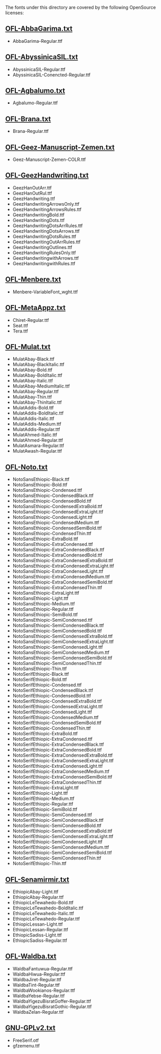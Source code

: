 The fonts under this directory are covered by the following OpenSource licenses:

## [OFL-AbbaGarima.txt](./BlackFoundry/OFL-AbbaGarima.txt)
  * AbbaGarima-Regular.ttf

## [OFL-AbyssinicaSIL.txt](./SIL/OFL-AbyssinicaSIL.txt)
  * AbyssinicaSIL-Regular.ttf
  * AbyssinicaSIL-Conencted-Regular.ttf

## [OFL-Agbalumo.txt](./Google/OFL-Agbalumo.txt)
  * Agbalumo-Regular.ttf

## [OFL-Brana.txt](./Brana/OFL-Brana.txt)
  * Brana-Regular.ttf

## [OFL-Geez-Manuscript-Zemen.txt](./RaeyType/OFL-Geez-Manuscript-Zemen.txt)
  * Geez-Manuscript-Zemen-COLR.ttf

## [OFL-GeezHandwriting.txt](./EducationalFonts/OFL-GeezHandwriting.txt)
  * GeezHanOutArr.ttf
  * GeezHanOutRul.ttf
  * GeezHandwriting.ttf
  * GeezHandwritingArrowsOnly.ttf
  * GeezHandwritingArrowsRules.ttf
  * GeezHandwritingBold.ttf
  * GeezHandwritingDots.ttf
  * GeezHandwritingDotsArrRules.ttf
  * GeezHandwritingDotsArrows.ttf
  * GeezHandwritingDotsRules.ttf
  * GeezHandwritingOutArrRules.ttf
  * GeezHandwritingOutlines.ttf
  * GeezHandwritingRulesOnly.ttf
  * GeezHandwritingwithArrows.ttf
  * GeezHandwritingwithRules.ttf

## [OFL-Menbere.txt](./Google/OFL-Menbere.txt)
  * Menbere-VariableFont\_wght.ttf

## [OFL-MetaAppz.txt](./MetaAppz/OFL-MetaAppz.txt)
  * Chiret-Regular.ttf
  * Seat.ttf
  * Tera.ttf

## [OFL-Mulat.txt](./Mulat/OFL-Mulat.txt)
  * MulatAbay-Black.ttf
  * MulatAbay-BlackItalic.ttf
  * MulatAbay-Bold.ttf
  * MulatAbay-BoldItalic.ttf
  * MulatAbay-Italic.ttf
  * MulatAbay-MediumItalic.ttf
  * MulatAbay-Regular.ttf
  * MulatAbay-Thin.ttf
  * MulatAbay-ThinItalic.ttf
  * MulatAddis-Bold.ttf
  * MulatAddis-BoldItalic.ttf
  * MulatAddis-Italic.ttf
  * MulatAddis-Medium.ttf
  * MulatAddis-Regular.ttf
  * MulatAhmed-Italic.ttf
  * MulatAhmed-Regular.ttf
  * MulatAsmara-Regular.ttf
  * MulatAwash-Regular.ttf

## [OFL-Noto.txt](./Noto/OFL-Noto.txt)
  * NotoSansEthiopic-Black.ttf
  * NotoSansEthiopic-Bold.ttf
  * NotoSansEthiopic-Condensed.ttf
  * NotoSansEthiopic-CondensedBlack.ttf
  * NotoSansEthiopic-CondensedBold.ttf
  * NotoSansEthiopic-CondensedExtraBold.ttf
  * NotoSansEthiopic-CondensedExtraLight.ttf
  * NotoSansEthiopic-CondensedLight.ttf
  * NotoSansEthiopic-CondensedMedium.ttf
  * NotoSansEthiopic-CondensedSemiBold.ttf
  * NotoSansEthiopic-CondensedThin.ttf
  * NotoSansEthiopic-ExtraBold.ttf
  * NotoSansEthiopic-ExtraCondensed.ttf
  * NotoSansEthiopic-ExtraCondensedBlack.ttf
  * NotoSansEthiopic-ExtraCondensedBold.ttf
  * NotoSansEthiopic-ExtraCondensedExtraBold.ttf
  * NotoSansEthiopic-ExtraCondensedExtraLight.ttf
  * NotoSansEthiopic-ExtraCondensedLight.ttf
  * NotoSansEthiopic-ExtraCondensedMedium.ttf
  * NotoSansEthiopic-ExtraCondensedSemiBold.ttf
  * NotoSansEthiopic-ExtraCondensedThin.ttf
  * NotoSansEthiopic-ExtraLight.ttf
  * NotoSansEthiopic-Light.ttf
  * NotoSansEthiopic-Medium.ttf
  * NotoSansEthiopic-Regular.ttf
  * NotoSansEthiopic-SemiBold.ttf
  * NotoSansEthiopic-SemiCondensed.ttf
  * NotoSansEthiopic-SemiCondensedBlack.ttf
  * NotoSansEthiopic-SemiCondensedBold.ttf
  * NotoSansEthiopic-SemiCondensedExtraBold.ttf
  * NotoSansEthiopic-SemiCondensedExtraLight.ttf
  * NotoSansEthiopic-SemiCondensedLight.ttf
  * NotoSansEthiopic-SemiCondensedMedium.ttf
  * NotoSansEthiopic-SemiCondensedSemiBold.ttf
  * NotoSansEthiopic-SemiCondensedThin.ttf
  * NotoSansEthiopic-Thin.ttf
  * NotoSerifEthiopic-Black.ttf
  * NotoSerifEthiopic-Bold.ttf
  * NotoSerifEthiopic-Condensed.ttf
  * NotoSerifEthiopic-CondensedBlack.ttf
  * NotoSerifEthiopic-CondensedBold.ttf
  * NotoSerifEthiopic-CondensedExtraBold.ttf
  * NotoSerifEthiopic-CondensedExtraLight.ttf
  * NotoSerifEthiopic-CondensedLight.ttf
  * NotoSerifEthiopic-CondensedMedium.ttf
  * NotoSerifEthiopic-CondensedSemiBold.ttf
  * NotoSerifEthiopic-CondensedThin.ttf
  * NotoSerifEthiopic-ExtraBold.ttf
  * NotoSerifEthiopic-ExtraCondensed.ttf
  * NotoSerifEthiopic-ExtraCondensedBlack.ttf
  * NotoSerifEthiopic-ExtraCondensedBold.ttf
  * NotoSerifEthiopic-ExtraCondensedExtraBold.ttf
  * NotoSerifEthiopic-ExtraCondensedExtraLight.ttf
  * NotoSerifEthiopic-ExtraCondensedLight.ttf
  * NotoSerifEthiopic-ExtraCondensedMedium.ttf
  * NotoSerifEthiopic-ExtraCondensedSemiBold.ttf
  * NotoSerifEthiopic-ExtraCondensedThin.ttf
  * NotoSerifEthiopic-ExtraLight.ttf
  * NotoSerifEthiopic-Light.ttf
  * NotoSerifEthiopic-Medium.ttf
  * NotoSerifEthiopic-Regular.ttf
  * NotoSerifEthiopic-SemiBold.ttf
  * NotoSerifEthiopic-SemiCondensed.ttf
  * NotoSerifEthiopic-SemiCondensedBlack.ttf
  * NotoSerifEthiopic-SemiCondensedBold.ttf
  * NotoSerifEthiopic-SemiCondensedExtraBold.ttf
  * NotoSerifEthiopic-SemiCondensedExtraLight.ttf
  * NotoSerifEthiopic-SemiCondensedLight.ttf
  * NotoSerifEthiopic-SemiCondensedMedium.ttf
  * NotoSerifEthiopic-SemiCondensedSemiBold.ttf
  * NotoSerifEthiopic-SemiCondensedThin.ttf
  * NotoSerifEthiopic-Thin.ttf

## [OFL-Senamirmir.txt](./Senamirmir/OFL-Senamirmir.txt)
  * EthiopicAbay-Light.ttf
  * EthiopicAbay-Regular.ttf
  * EthiopicLeTewahedo-Bold.ttf
  * EthiopicLeTewahedo-BoldItalic.ttf
  * EthiopicLeTewahedo-Italic.ttf
  * EthiopicLeTewahedo-Regular.ttf
  * EthiopicLessan-Light.ttf
  * EthiopicLessan-Regular.ttf
  * EthiopicSadiss-Light.ttf
  * EthiopicSadiss-Regular.ttf

## [OFL-Waldba.txt](./RaeyType/OFL-Waldba.txt)
  * WaldbaFantuwua-Regular.ttf
  * WaldbaHiwua-Regular.ttf
  * WaldbaJiret-Regular.ttf
  * WaldbaTint-Regular.ttf
  * WaldbaWookianos-Regular.ttf
  * WaldbaYebse-Regular.ttf
  * WaldbaYigezuBisratGoffer-Regular.ttf
  * WaldbaYigezuBisratGothic-Regular.ttf
  * WaldbaZelan-Regular.ttf

## [GNU-GPLv2.txt](./GNU/GNU-GPLv2.txt)
* FreeSerif.otf
* gfzemenu.ttf
